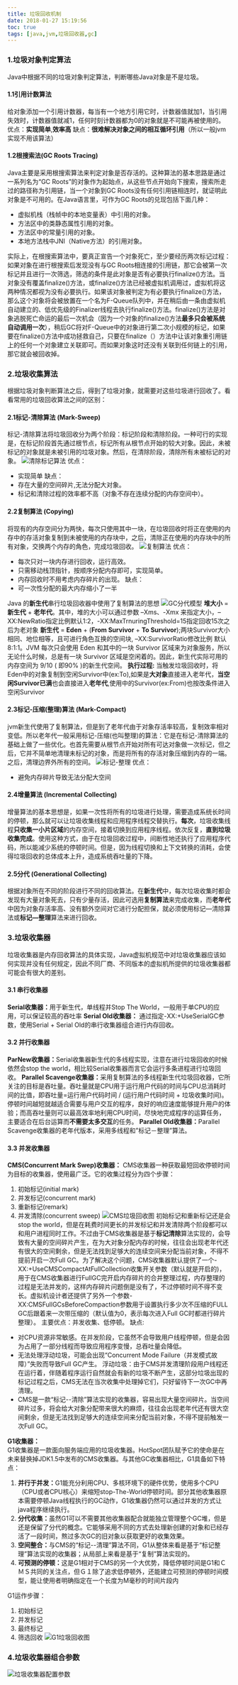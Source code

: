 ```yaml
---
title: 垃圾回收机制
date: 2018-01-27 15:19:56
toc: true
tags: [java,jvm,垃圾回收器,gc]
---
```


### 1.垃圾对象判定算法
Java中根据不同的垃圾对象判定算法，判断哪些Java对象是不是垃圾。

#### 1.1引用计数算法
给对象添加一个引用计数器，每当有一个地方引用它时，计数器值就加1，当引用失效时，计数器值就减1，任何时刻计数器都为0的对象就是不可能再被使用的。
优点：<b>实现简单</b>,<b>效率高</b>
缺点：<b>很难解决对象之间的相互循环引用</b>（所以一般jvm实现不用该算法）

<!-- more -->
#### 1.2根搜索法(GC Roots Tracing)
Java主要是采用根搜索算法来判定对象是否存活的。这种算法的基本思路是通过一系列名为“GC Roots”的对象作为起始点，从这些节点开始向下搜索，搜索所走过的路径称为引用链，当一个对象到GC Roots没有任何引用链相连时，就证明此对象是不可用的。在Java语言里，可作为GC Roots的兑现包括下面几种：
* 虚拟机栈（栈帧中的本地变量表）中引用的对象。
* 方法区中的类静态属性引用的对象。
* 方法区中的常量引用的对象。
* 本地方法栈中JNI（Native方法）的引用对象。

实际上，在根搜索算法中，要真正宣告一个对象死亡，至少要经历两次标记过程：如果对象在进行根搜索后发现没有与GC Roots相连接的引用链，那它会被第一次标记并且进行一次筛选，筛选的条件是此对象是否有必要执行finalize()方法。当对象没有覆盖finalize()方法，或finalize()方法已经被虚拟机调用过，虚拟机将这两种情况都视为没有必要执行。如果该对象被判定为有必要执行finalize()方法，那么这个对象将会被放置在一个名为F-Queue队列中，并在稍后由一条由虚拟机自动建立的、低优先级的Finalizer线程去执行finalize()方法。finalize()方法是对象逃脱死亡命运的最后一次机会（因为一个对象的finalize()方法<b>最多只会被系统自动调用一次</b>），稍后GC将对F-Queue中的对象进行第二次小规模的标记，如果要在finalize()方法中成功拯救自己，只要在finalize（）方法中让该对象重引用链上的任何一个对象建立关联即可。而如果对象这时还没有关联到任何链上的引用，那它就会被回收掉。

### 2.垃圾收集算法
根据垃圾对象判断算法之后，得到了垃圾对象，就需要对这些垃圾进行回收了。看看常用的垃圾回收算法之间的区别：

#### 2.1标记-清除算法 (Mark-Sweep)
标记-清除算法将垃圾回收分为两个阶段：标记阶段和清除阶段。一种可行的实现是，在标记阶段首先通过根节点，标记所有从根节点开始的较大对象。因此，未被标记的对象就是未被引用的垃圾对象。然后，在清除阶段，清除所有未被标记的对象。
![清除标记算法](/img/java/jvm/清除标记算法.png)
优点：
* 实现简单
缺点：
* 存在大量的空间碎片,无法分配大对象。
* 标记和清除过程的效率都不高（对象不存在连续分配的内存空间中）。

#### 2.2复制算法 (Copying)
将现有的内存空间分为两快，每次只使用其中一块，在垃圾回收时将正在使用的内存中的存活对象复制到未被使用的内存块中，之后，清除正在使用的内存块中的所有对象，交换两个内存的角色，完成垃圾回收。
![复制算法](/img/java/jvm/复制算法.png)
优点：
* 每次只对一块内存进行回收，运行高效。
* 只需移动栈顶指针，按顺序分配内存即可，实现简单。
* 内存回收时不用考虑内存碎片的出现。
缺点：
* 可一次性分配的最大内存缩小了一半

Java 的<b>新生代</b>串行垃圾回收器中使用了复制算法的思想
![GC分代模型](/img/java/jvm/GC分代模型.png)
 <b>堆大小</b> = <b>新生代</b> + <b>老年代</b>。其中，堆的大小可以通过参数 –Xms、-Xmx 来指定大小，–XX:NewRatio指定比例默认1:2，-XX:MaxTrnuringThreshold=15指定回收15次之后为老对象
 <b>新生代</b> = <b>Eden</b> + (<b>From Survivor</b> + <b>To Survivor</b>);两块Survivor大小相同、地位相等，且可进行角色互换的空间块, –XX:SurvivorRatio修改比例 默认8:1:1。JVM 每次只会使用 Eden 和其中的一块 Survivor 区域来为对象服务，所以无论什么时候，总是有一块 Survivor 区域是空闲着的。因此，新生代实际可用的内存空间为 9/10 ( 即90% )的新生代空间。
 <b>执行过程:</b> 当触发垃圾回收时，将Eden中的对象复制到空闲Survivor中(ex:To),如果是<b>大对象</b>直接进入老年代，<b>当空闲Survivor已满</b>也会直接进入<b>老年代</b>,使用中的Survivor(ex:From)也按改条件进入空闲Survivor
 
 #### 2.3标记-压缩(整理)算法 (Mark-Compact)
 jvm新生代使用了复制算法，但是到了老年代由于对象存活率较高，复制效率相对变低。所以老年代一般采用标记-压缩(也叫整理)的算法：它是在标记-清除算法的基础上做了一些优化。也首先需要从根节点开始对所有可达对象做一次标记，但之后，它并不简单地清理未标记的对象，而是将所有的存活对象压缩到内存的一端。之后，清理边界外所有的空间。
 ![标记-整理](/img/java/jvm/标记整理算法.png)
优点：
* 避免内存碎片导致无法分配大空间

#### 2.4增量算法 (Incremental Collecting)
增量算法的基本思想是，如果一次性将所有的垃圾进行处理，需要造成系统长时间的停顿，那么就可以让垃圾收集线程和应用程序线程交替执行。<b>每次</b>，垃圾收集线程<b>只收集一小片区域</b>的内存空间，接着切换到应用程序线程。依次反复，<b>直到垃圾收集完成</b>。使用这种方式，由于在垃圾回收过程中，间断性地还执行了应用程序代码，所以能减少系统的停顿时间。但是，因为线程切换和上下文转换的消耗，会使得垃圾回收的总体成本上升，造成系统吞吐量的下降。

#### 2.5分代 (Generational Collecting)
根据对象所在不同的阶段进行不同的回收算法。在<b>新生代</b>中，每次垃圾收集时都会发现有大量对象死去，只有少量存活，因此可选用<b>复制算法</b>来完成收集，而<b>老年代</b>中因为对象存活率高、没有额外空间对它进行分配担保，就必须使用标记—清除算法或<b>标记—整理</b>算法来进行回收。

### 3.垃圾收集器
垃圾收集器是内存回收算法的具体实现，Java虚拟机规范中对垃圾收集器应该如何实现并没有任何规定，因此不同厂商、不同版本的虚拟机所提供的垃圾收集器都可能会有很大的差别。

#### 3.1 串行收集器
<b>Serial收集器：</b>用于新生代，单线程并Stop The World，一般用于单CPU的应用，可以保证较高的吞吐率
<b>Serial Old收集器：</b>
通过指定-XX:+UseSerialGC参数，使用Serial + Serial Old的串行收集器组合进行内存回收。

#### 3.2 并行收集器
<b>ParNew收集器：</b>Serial收集器新生代的多线程实现，注意在进行垃圾回收的时候依然会stop the world，相比较Serial收集器而言它会运行多条进程进行垃圾回收。
<b>Parallel Scavenge收集器：</b>采用复制算法的多线程新生代垃圾回收器，它所关注的目标是吞吐量。吞吐量就是CPU用于运行用户代码的时间与CPU总消耗时间的比值，即吞吐量=运行用户代码时间 / (运行用户代码时间 + 垃圾收集时间)。停顿时间越短就越适合需要与用户交互的程序，良好的响应速度能够提升用户的体验；而高吞吐量则可以最高效率地利用CPU时间，尽快地完成程序的运算任务，主要适合在后台运算而<b>不需要太多交互</b>的任务。
<b>Parallel Old收集器：</b>Parallel Scavenge收集器的老年代版本，采用多线程和”标记－整理”算法。

#### 3.3 并发收集器
<b>CMS(Concurrent Mark Swep)收集器：</b>
CMS收集器一种获取最短回收停顿时间为目标的收集器，使用最广泛。它的收集过程分为四个步骤：
1. 初始标记(initial mark)
2. 并发标记(concurrent mark)
3. 重新标记(remark)
4. 并发清除(concurrent sweep)
![CMS垃圾回收图](/img/java/jvm/CMS回收图.png)
初始标记和重新标记还是会stop the world，但是在耗费时间更长的并发标记和并发清除两个阶段都可以和用户进程同时工作。不过由于CMS收集器是基于<b>标记清除</b>算法实现的，会导致有大量的空间碎片产生，在为大对象分配内存的时候，往往会出现老年代还有很大的空间剩余，但是无法找到足够大的连续空间来分配当前对象，不得不提前开启一次Full GC。为了解决这个问题，CMS收集器默认提供了一个-XX:+UseCMSCompactAtFullCollection收集开关参数（默认就是开启的)，用于在CMS收集器进行FullGC完开启内存碎片的合并整理过程，内存整理的过程是无法并发的，这样内存碎片问题倒是没有了，不过停顿时间不得不变长。虚拟机设计者还提供了另外一个参数-XX:CMSFullGCsBeforeCompaction参数用于设置执行多少次不压缩的FULL GC后跟着来一次带压缩的（默认值为0，表示每次进入Full GC时都进行碎片整理）。
主要优点：并发收集、低停顿。
缺点:

* 对CPU资源非常敏感。在并发阶段，它虽然不会导致用户线程停顿，但是会因为占用了一部分线程而导致应用程序变慢，总吞吐量会降低。
* 无法处理浮动垃圾，可能会出现“Concurrent Mode Failure（并发模式故障）”失败而导致Full GC产生。
浮动垃圾：由于CMS并发清理阶段用户线程还在运行着，伴随着程序运行自然就会有新的垃圾不断产生，这部分垃圾出现的标记过程之后，CMS无法在当次收集中处理掉它们，只好留待下一次GC中再清理。
* CMS是一款“标记--清除”算法实现的收集器，容易出现大量空间碎片。当空间碎片过多，将会给大对象分配带来很大的麻烦，往往会出现老年代还有很大空间剩余，但是无法找到足够大的连续空间来分配当前对象，不得不提前触发一次Full GC。

<b>G1收集器：</b><br/>
G1收集器是一款面向服务端应用的垃圾收集器。HotSpot团队赋予它的使命是在未来替换掉JDK1.5中发布的CMS收集器。与其他GC收集器相比，G1具备如下特点：
1. <b>并行于并发：</b>G1能充分利用CPU、多核环境下的硬件优势，使用多个CPU（CPU或者CPU核心）来缩短stop-The-World停顿时间。部分其他收集器原本需要停顿Java线程执行的GC动作，G1收集器仍然可以通过并发的方式让java程序继续执行。<br>
2. <b>分代收集：</b>虽然G1可以不需要其他收集器配合就能独立管理整个GC堆，但是还是保留了分代的概念。它能够采用不同的方式去处理新创建的对象和已经存活了一段时间，熬过多次GC的旧对象以获取更好的收集效果。
3. <b>空间整合：</b>与CMS的“标记--清理”算法不同，G1从整体来看是基于“标记整理”算法实现的收集器；从局部上来看是基于“复制”算法实现的。
4. <b>可预测的停顿：</b>这是G1相对于CMS的另一个大优势，降低停顿时间是G1和ＣＭＳ共同的关注点，但Ｇ１除了追求低停顿外，还能建立可预测的停顿时间模型，能让使用者明确指定在一个长度为M毫秒的时间片段内

G1运作步骤：
1. 初始标记
2. 并发标记
3. 最终标记
4. 筛选回收
![G1垃圾回收图](/img/java/jvm/G1回收图.png)

### 4.垃圾收集器组合参数
![垃圾收集器配置参数](/img/java/jvm/垃圾收集器配置参数.png)
